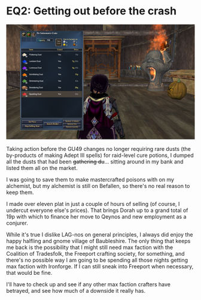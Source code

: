 # EQ2: Getting out before the crash

![](../uploads/2008/09/sellingdust.jpg "sellingdust")

Taking action before the GU49 changes no longer requiring rare dusts (the by-products of making Adept III spells) for raid-level cure potions, I dumped all the dusts that had been ~~gathering du~~... sitting around in my bank and listed them all on the market.

I was going to save them to make mastercrafted poisons with on my alchemist, but my alchemist is still on Befallen, so there's no real reason to keep them.

I made over eleven plat in just a couple of hours of selling (of course, I undercut everyone else's prices). That brings Dorah up to a grand total of 19p with which to finance her move to Qeynos and new employment as a conjurer.

While it's true I dislike LAG-nos on general principles, I always did enjoy the happy halfling and gnome village of Baubleshire. The only thing that keeps me back is the possibility that I might still need max faction with the Coalition of Tradesfolk, the Freeport crafting society, for something, and there's no possible way I am going to be spending all those nights getting max faction with Ironforge. If I can still sneak into Freeport when necessary, that would be fine.

I'll have to check up and see if any other max faction crafters have betrayed, and see how much of a downside it really has.


